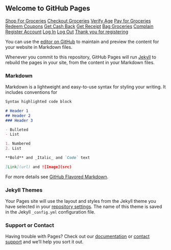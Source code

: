 ## Welcome to GitHub Pages

[Shop For Groceries](Shop-For-Groceries.html)
[Checkout Groceries](Checkout-Groceries.html)
[Verify Age](Verify-Age.html)
[Pay for Groceries](Pay-For-Groceries.html)
[Redeem Coupons](Redeem-Coupons.html)
[Get Cash Back](Get-Cash-Back.html)
[Get Receipt](Get-Receipt.html)
[Bag Groceries](Bag-Groceries.html)
[Complain](Complain.html)
[Register Account](Register.html)
[Log In](Log-in.html)
[Log Out](Log-out.html)
[Thank you for registering](Thank-You-Registration.html)



You can use the [editor on GitHub](https://github.com/Bren232/grocery/edit/gh-pages/index.md) to maintain and preview the content for your website in Markdown files.

Whenever you commit to this repository, GitHub Pages will run [Jekyll](https://jekyllrb.com/) to rebuild the pages in your site, from the content in your Markdown files.

### Markdown

Markdown is a lightweight and easy-to-use syntax for styling your writing. It includes conventions for

```markdown
Syntax highlighted code block

# Header 1
## Header 2
### Header 3

- Bulleted
- List

1. Numbered
2. List

**Bold** and _Italic_ and `Code` text

[Link](url) and ![Image](src)
```

For more details see [GitHub Flavored Markdown](https://guides.github.com/features/mastering-markdown/).

### Jekyll Themes

Your Pages site will use the layout and styles from the Jekyll theme you have selected in your [repository settings](https://github.com/Bren232/grocery/settings). The name of this theme is saved in the Jekyll `_config.yml` configuration file.

### Support or Contact

Having trouble with Pages? Check out our [documentation](https://docs.github.com/categories/github-pages-basics/) or [contact support](https://support.github.com/contact) and we’ll help you sort it out.
